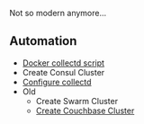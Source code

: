 Not so modern anymore...

## Automation

* [Docker collectd script](./docs/collectd.md)
* Create Consul Cluster
* [Configure collectd](./docs/collectd.md)
* Old
  * Create Swarm Cluster
  * [Create Couchbase Cluster](./docs/aws-couchbase.md)
